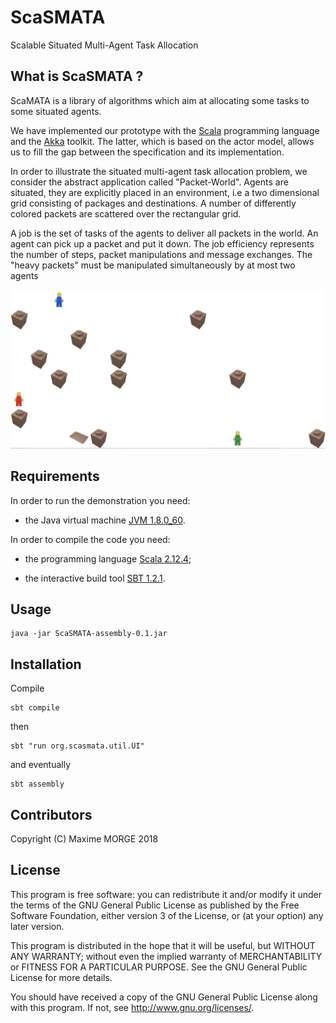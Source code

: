 # ScaSMATA
Scalable Situated Multi-Agent Task Allocation
## What is ScaSMATA ?

ScaMATA is a library of algorithms which aim at allocating some tasks to some situated agents.

We have implemented our prototype with the
[Scala](https://www.scala-lang.org/) programming language and the
[Akka](http://akka.io/) toolkit. The latter, which is based on the
actor model, allows us to fill the gap between the specification and
its implementation.

In order to illustrate the situated multi-agent task allocation problem,
we consider the abstract application called "Packet-World". Agents are 
situated, they are explicitly placed in an environment, i.e a two dimensional 
grid consisting of packages and destinations. A number of differently
colored packets are scattered over the rectangular grid.

A job is the set of tasks of the agents to deliver all packets in the
world. An agent can pick up a packet and put it down. The job efficiency 
represents the number of steps, packet manipulations and message exchanges. 
The "heavy packets" must be manipulated simultaneously by at most two agents 

![Snapshot](snapshot.png)

## Requirements

In order to run the demonstration you need:

- the Java virtual machine [JVM 1.8.0_60](http://www.oracle.com/technetwork/java/javase/downloads/index.html).

In order to compile the code you need:

- the programming language [Scala 2.12.4](http://www.scala-lang.org/download/);

- the interactive build tool [SBT 1.2.1](http://www.scala-sbt.org/download.html).

## Usage

    java -jar ScaSMATA-assembly-0.1.jar


## Installation

Compile

    sbt compile

then

    sbt "run org.scasmata.util.UI"

and eventually

    sbt assembly


## Contributors

Copyright (C) Maxime MORGE 2018

## License

This program is free software: you can redistribute it and/or modify it under the terms of the
GNU General Public License as published by the Free Software Foundation, either version 3 of the License,
or (at your option) any later version.

This program is distributed in the hope that it will be useful, but WITHOUT ANY WARRANTY;
without even the implied warranty of MERCHANTABILITY or FITNESS FOR A PARTICULAR PURPOSE.
See the GNU General Public License for more details.

You should have received a copy of the GNU General Public License along with this program.
If not, see <http://www.gnu.org/licenses/>.

